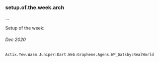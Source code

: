 ### setup.of.the.week.arch

...

Setup of the week: 
###### Dec 2020
```
Actix.Yew.Wasm.Juniper:Dart.Web:Graphene.Agens.WP_Gatsby:RealWorld
```


